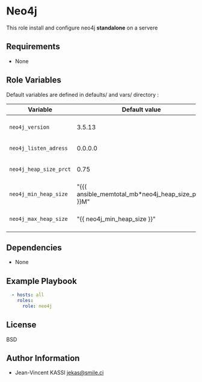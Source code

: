 Neo4j
=========

This role install and configure neo4j **standalone** on a servere

Requirements
------------

* None

Role Variables
--------------

Default variables are defined in defaults/ and vars/ directory :

| Variable | Default value | Description |
| -------- | ------------- | ----------- |
| `neo4j_version` | 3.5.13 | Neo4j version to install |
| `neo4j_listen_adress` | 0.0.0.0 | Neo4j listen address
| `neo4j_heap_size_prct` | 0.75 | Neo4j percentage heap
| `neo4j_min_heap_size`  | "{{( ansible_memtotal_mb\*neo4j_heap_size_prct) }}M"  | Min memory heap size
| `neo4j_max_heap_size`  | "{{ neo4j_min_heap_size }}" | Max memory heap size

Dependencies
------------

* None

Example Playbook
----------------

```yml
  - hosts: all
    roles:
      role: neo4j
```

License
-------

BSD

Author Information
------------------

* Jean-Vincent KASSI <jekas@smile.ci>
